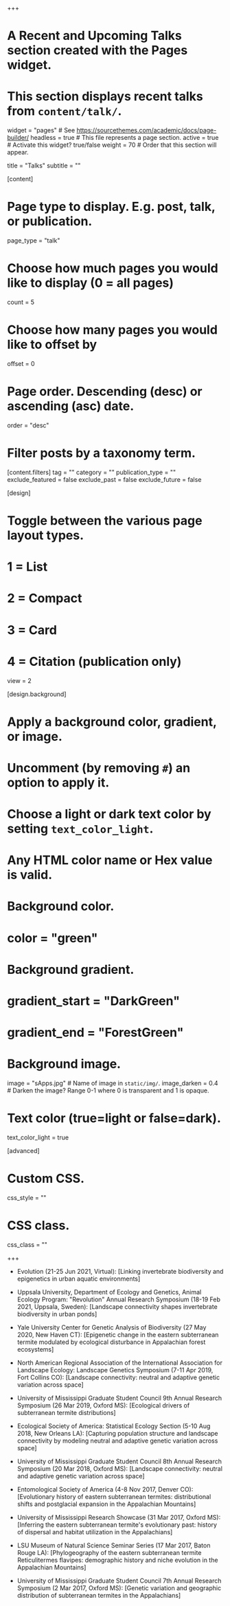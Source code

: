 +++
# A Recent and Upcoming Talks section created with the Pages widget.
# This section displays recent talks from `content/talk/`.

widget = "pages"  # See https://sourcethemes.com/academic/docs/page-builder/
headless = true  # This file represents a page section.
active = true  # Activate this widget? true/false
weight = 70  # Order that this section will appear.

title = "Talks"
subtitle = ""

[content]
  # Page type to display. E.g. post, talk, or publication.
  page_type = "talk"
  
  # Choose how much pages you would like to display (0 = all pages)
  count = 5
  
  # Choose how many pages you would like to offset by
  offset = 0

  # Page order. Descending (desc) or ascending (asc) date.
  order = "desc"

  # Filter posts by a taxonomy term.
  [content.filters]
    tag = ""
    category = ""
    publication_type = ""
    exclude_featured = false
    exclude_past = false
    exclude_future = false
    
[design]
  # Toggle between the various page layout types.
  #   1 = List
  #   2 = Compact
  #   3 = Card
  #   4 = Citation (publication only)
  view = 2
  
[design.background]
  # Apply a background color, gradient, or image.
  #   Uncomment (by removing `#`) an option to apply it.
  #   Choose a light or dark text color by setting `text_color_light`.
  #   Any HTML color name or Hex value is valid.

  # Background color.
  # color = "green"
  
  # Background gradient.
  # gradient_start = "DarkGreen"
  # gradient_end = "ForestGreen"
  
  # Background image.
   image = "sApps.jpg"  # Name of image in `static/img/`.
   image_darken = 0.4  # Darken the image? Range 0-1 where 0 is transparent and 1 is opaque.

  # Text color (true=light or false=dark).
   text_color_light = true  
  
[advanced]
 # Custom CSS. 
 css_style = ""
 
 # CSS class.
 css_class = ""

+++

 - Evolution (21-25 Jun 2021, Virtual): [Linking invertebrate biodiversity and epigenetics in urban aquatic environments]

 - Uppsala University, Department of Ecology and Genetics, Animal Ecology Program: "Revolution" Annual Research Symposium (18-19 Feb 2021, Uppsala, Sweden): [Landscape connectivity shapes invertebrate biodiversity in urban ponds]

 - Yale University Center for Genetic Analysis of Biodiversity (27 May 2020, New Haven CT): [Epigenetic change in the eastern subterranean termite modulated by ecological disturbance in Appalachian forest ecosystems]

 - North American Regional Association of the International Association for Landscape Ecology: Landscape Genetics Symposium (7-11 Apr 2019, Fort Collins CO): [Landscape connectivity: neutral and adaptive genetic variation across space]
 
 - University of Mississippi Graduate Student Council 9th Annual Research Symposium (26 Mar 2019, Oxford MS): [Ecological drivers of subterranean termite distributions]
 
 - Ecological Society of America: Statistical Ecology Section (5-10 Aug 2018, New Orleans LA): [Capturing population structure and landscape connectivity by modeling neutral and adaptive genetic variation across space]

 - University of Mississippi Graduate Student Council 8th Annual Research Symposium (20 Mar 2018, Oxford MS): [Landscape connectivity: neutral and adaptive genetic variation across space]

 - Entomological Society of America (4-8 Nov 2017, Denver CO): [Evolutionary history of eastern subterranean termites: distributional shifts and postglacial expansion in the Appalachian Mountains]

 - University of Mississippi Research Showcase (31 Mar 2017, Oxford MS): [Inferring the eastern subterranean termite's evolutionary past: history of dispersal and habitat utilization in the Appalachians]

 - LSU Museum of Natural Science Seminar Series (17 Mar 2017, Baton Rouge LA): [Phylogeography of the eastern subterranean termite Reticulitermes flavipes: demographic history and niche evolution in the Appalachian Mountains]

 - University of Mississippi Graduate Student Council 7th Annual Research Symposium (2 Mar 2017, Oxford MS): [Genetic variation and geographic distribution of subterranean termites in the Appalachians]

